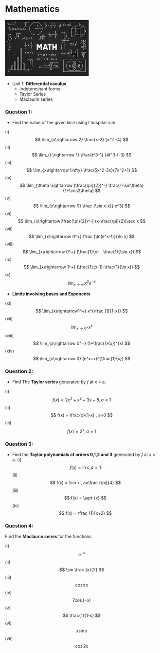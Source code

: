 # Mathematics

![](maths.jpeg)

- Unit 1: __Differential caculus__
  -  Indeterminant forms
  -  Taylor Series 
  -  Maclaurin series

### Question 1:

- Find the value of the given limit using l'hospital rule.

(i)
 $$
\lim_{x\rightarrow 2} \frac{x-2} {x^2 -4}
$$
(ii)
$$
\lim_{t \rightarrow 1} \frac{t^3-1} {4t^3-t-3}
$$
(iii)
$$
\lim_{x\rightarrow \infty} \frac{5x^2-3x}{7x^2+1}
$$
(iv) 
$$
\lim_{\theta \rightarrow (\frac{\pi}{2})^-} \frac{1-\sin\theta}{1+\cos2\theta}
$$
(v)
$$
\lim_{x\rightarrow 0} \frac {\sin x-x}{ x^3}
$$
(vi)
$$
\lim_{x\rightarrow(\frac{\pi}{2})^-} (x-\frac{\pi}{2})\sec x
$$
(vii)
$$
\lim_{x\rightarrow 0^+} \frac {\ln(e^x-1)}{\ln x}
$$
(viii)
$$
\lim_{x\rightarrow 0^+} (\frac{1}{x} - \frac{1}{\sin x})
$$
(ix)
$$
\lim_{x\rightarrow 1^+} (\frac{1}{x-1}-\frac{1}{\ln x})
$$
(x)
$$
\lim_{x\rightarrow \infty} x^2 e^{-x}
$$

- __Limits involving bases and Exponents__

(xi)
$$
\lim_{x\rightarrow1^+} x^{\frac {1}{1-x}}
$$
(xii)
$$
\lim_{x\rightarrow 0^+} x^x
$$
(xiii)
$$
\lim_{x\rightarrow 0^+} (1+\frac{1}{x})^{x}
$$
(xiv)
$$
\lim_{x\rightarrow 0} (e^x+x)^{\frac{1}{x}}
$$

### Question 2:

- Find The __Taylor series__ generated by _f_ at x = a.
 
(i)
$$
f(x) = 2x^3 + x^2 + 3x -8 , a=1
$$
(ii)
$$
f(x) = \frac{x}{1-x} , a=0 
$$
(iii)
$$
f(x) = 2^x , a = 1
$$

### Question 3: 

- Find the __Taylor polynomials of orders 0,1,2 and 3__ generated by _f_ at x = a. 
(i)
$$
f(x) = \ln x , a= 1
$$
(ii)
$$
f(x) = \sin x , a=\frac {\pi}{4}
$$
(iii)
$$
f(x) = \sqrt {x}
$$
(iv)
$$
f(x) = \frac {1}{x+2}
$$

### Question 4: 

Find the __Maclaurin series__ for the functions.

(i)
$$
e^{-x}
$$
(ii)
$$
\sin \frac {x}{2}
$$
(iii)
$$
\cosh x
$$
(iv)
$$
7\cos (-x)
$$
(v)
$$
\frac{1}{1-x}
$$
(vi)
$$
x\sin x
$$
(vii)
$$
\cos 2x
$$
